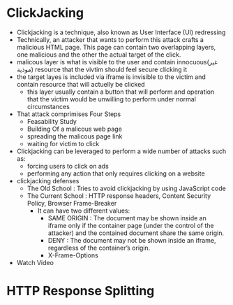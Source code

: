 # ClickJacking
- Clickjacking is a technique, also known as User Interface (UI) redressing
- Technically, an attacker that wants to perform this attack crafts a malicious HTML page. This page can contain two overlapping layers, one malicious and the other the actual target of the click.
- malicous layer is what is visible to the user and contain innocuous(غير موذية) resource that the vivtim should feel secure clicking it
- the target layes is included via iframe is invisible to the victim and contain resource that will actuelly be clicked
   - this layer usually contain a button that will perform and operation that the victim would be unwilling to perform under normal circumstances
- That attack comprimises Four Steps
  - Feasability Study
  - Building Of a malicous web page
  - spreading the malicous page link
  - waiting for victim to click
- Clickjacking can be leveraged to perform a wide number of attacks such as:
	- forcing users to click on ads
	- performing any action that only requires clicking on a website
- clickjacking defenses
	- The Old School : Tries to avoid clickjacking by using JavaScript code
	- The Current School : HTTP response headers, Content Security Policy, Browser Frame-Breaker
		- It can have two different values: 
			- SAME ORIGIN : The document may be shown inside an iframe only if the container page (under the control of the attacker) and the contained document share the same origin.
			- DENY : The document may not be shown inside an iframe, regardless of the container’s origin.
			- X-Frame-Options
- Watch Video
# HTTP Response Splitting
